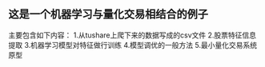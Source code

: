 ## 这是一个机器学习与量化交易相结合的例子
主要包含如下内容：
1.从tushare上爬下来的数据写成的csv文件
2.股票特征信息提取
3.机器学习模型对特征做行训练
4.模型调优的一般方法
5.最小量化交易系统原型
